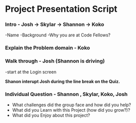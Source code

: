 # Project Presentation Script

### Intro - Josh -> Skylar -> Shannon -> Koko
-Name
-Background
-Why you are at Code Fellows?

### Explain the Problem domain - Koko

### Walk through - Josh (Shannon is driving)
-start at the Login screen

**Shanon interupt Josh during the line break on the Quiz.**

### Individual Question - Shannon , Skylar, Koko, Josh
- What challenges did the group face and how did you help?
- What did you Learn with this Project (how did you grow?)?
- What did you Enjoy about this project?
